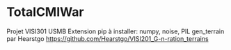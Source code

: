 # TotalCMIWar
Projet VISI301 USMB 
Extension pip à installer: numpy, noise, PIL
gen_terrain par Hearstgo
https://github.com/Hearstgo/VISI201_G-n-ration_terrains
